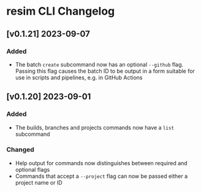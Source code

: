 # resim CLI Changelog

## [v0.1.21] 2023-09-07

### Added

- The batch `create` subcommand now has an optional `--github` flag. Passing this flag causes the batch ID to be output in a form suitable for use in scripts and pipelines, e.g. in GitHub Actions

## [v0.1.20] 2023-09-01

### Added

- The builds, branches and projects commands now have a `list` subcommand 

### Changed

- Help output for commands now distinguishes between required and optional flags
- Commands that accept a `--project` flag can now be passed either a project name or ID